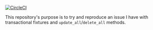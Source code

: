[![CircleCI](https://circleci.com/gh/davidstosik/transactional-fixtures-all/tree/master.svg?style=svg)](https://circleci.com/gh/davidstosik/transactional-fixtures-all/tree/master)

This repository's purpose is to try and reproduce an issue I have with transactional fixtures and `update_all`/`delete_all` methods.
